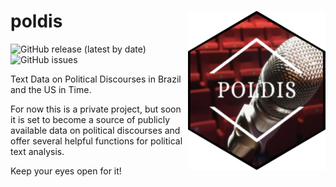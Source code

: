 
# poldis <img src="inst/poldishexlogo.png" align="right" width="220"/>

<!-- badges: start -->

![GitHub release (latest by
date)](https://img.shields.io/github/v/release/henriquesposito/poldis)
![GitHub
issues](https://img.shields.io/github/issues-raw/henriquesposito/poldis)
<!-- badges: end -->

Text Data on Political Discourses in Brazil and the US in Time.

For now this is a private project, but soon it is set to become a source
of publicly available data on political discourses and offer several
helpful functions for political text analysis.

Keep your eyes open for it\!
